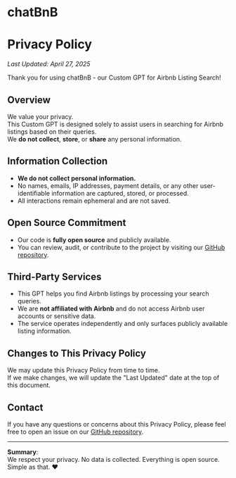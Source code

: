 # chatBnB

# Privacy Policy

_Last Updated: April 27, 2025_

Thank you for using chatBnB - our Custom GPT for Airbnb Listing Search!

## Overview

We value your privacy.  
This Custom GPT is designed solely to assist users in searching for Airbnb listings based on their queries.  
We **do not collect**, **store**, or **share** any personal information.

## Information Collection

- **We do not collect personal information.**
- No names, emails, IP addresses, payment details, or any other user-identifiable information are captured, stored, or processed.
- All interactions remain ephemeral and are not saved.

## Open Source Commitment

- Our code is **fully open source** and publicly available.
- You can review, audit, or contribute to the project by visiting our [GitHub repository](https://github.com/praveenjaikant/chatBnB/).

## Third-Party Services

- This GPT helps you find Airbnb listings by processing your search queries.
- We are **not affiliated with Airbnb** and do not access Airbnb user accounts or sensitive data.
- The service operates independently and only surfaces publicly available listing information.

## Changes to This Privacy Policy

We may update this Privacy Policy from time to time.  
If we make changes, we will update the "Last Updated" date at the top of this document.

## Contact

If you have any questions or concerns about this Privacy Policy, please feel free to open an issue on our [GitHub repository](https://github.com/praveenjaikant/chatBnB/issues).

---

**Summary**:  
We respect your privacy. No data is collected. Everything is open source. Simple as that. ❤️
